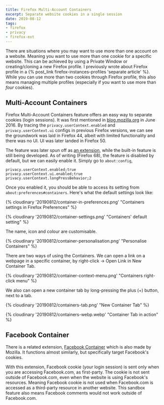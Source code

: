 ```yaml
---
title: Firefox Multi-Account Containers
excerpt: Separate website cookies in a single session
date: 2019-08-12
tags:
- firefox
- privacy
- firefox-ext
---
```


There are situations where you may want to use more than one account on a website. Meaning you want to use more than one cookie for a specific website. This can be achieved by using a Private Window or creating/cloning a new Firefox profile. I previously wrote about Firefox profile in a {% post_link firefox-instances-profiles 'separate article' %}. While you can use more than two cookies through Firefox profile, this also means managing multiple profiles (especially if you want to use more than *four* cookies).

## Multi-Account Containers

Firefox Multi-Account Containers feature offers an easy way to separate cookies (login sessions). It was first mentioned in [blog.mozilla.org](https://blog.mozilla.org/tanvi/2016/06/16/contextual-identities-on-the-web/) in June 2016. By tracing the `privacy.userContext.enabled` and `privacy.userContext.ui` configs in previous Firefox versions, we can see the groundwork was laid in Firefox 44, albeit with limited functionality and there was no UI. UI was later landed in Firefox 50.

The feature was later spun off as [an extension](https://addons.mozilla.org/en-US/firefox/addon/multi-account-containers/), while the built-in feature is still being developed. As of writing (Firefox 68), the feature is disabled by default, but we can easily enable it. Simply go to `about:config`,

```
privacy.userContext.enabled;true
privacy.userContext.ui.enabled;true
privacy.userContext.longPressBehavior;2
```

Once you enabled it, you should be able to access its setting from `about:preferences#containers`. Here's what the default settings look like:

{% cloudinary '20190812/container-in-preferences.png' "Containers settings in Firefox Preferences" %}

{% cloudinary '20190812/container-settings.png' "Containers' default setting" %}

The name, icon and colour are customisable.

{% cloudinary '20190812/container-personalisation.png' "Personalise Containers" %}

There are two ways of using the Containers. We can open a link on a webpage in a specific container, by right-click → Open Link in New Container Tab.

{% cloudinary '20190812/container-context-menu.png' "Containers right-click menu" %}

We also can open a new container tab by long-pressing the plus (+) button, next to a tab.

{% cloudinary '20190812/containers-tab.png' "New Container Tab" %}

{% cloudinary '20190812/containers-webp.webp' "Container Tab in action" %}

## Facebook Container

There is a related extension, [Facebook Container](https://addons.mozilla.org/en-US/firefox/addon/facebook-container/) which is also made by Mozilla. It functions almost similarly, but specifically target Facebook's cookies.

With this extension, Facebook cookie (your login session) is sent only when you are accessing Facebook.com, as first-party. The cookie is not sent outside of Facebook.com, even when the website is using Facebook's resources. Meaning Facebook cookie is not used when Facebook.com is accessed as a third-party resource in another website. This sandbox feature also means Facebook comments would not work outside of Facebook.com.
